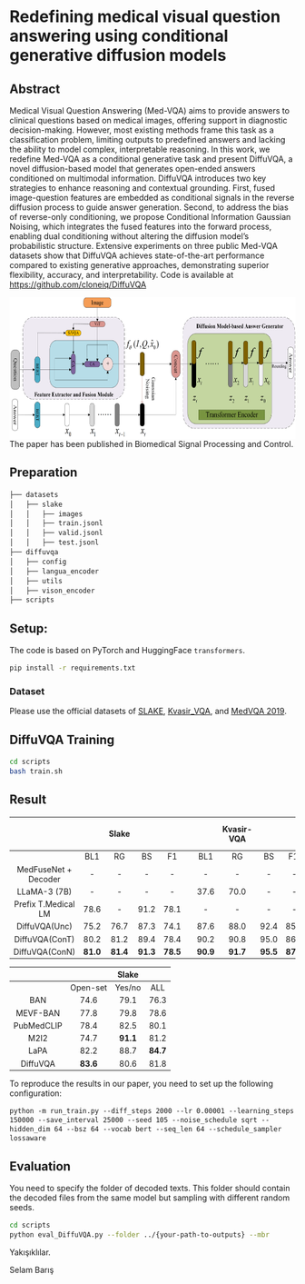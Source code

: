 # **Redefining medical visual question answering using conditional generative diffusion models**
## Abstract
Medical Visual Question Answering (Med-VQA) aims to provide answers to clinical questions based on medical images, offering support in diagnostic decision-making. However, most existing methods frame this task as a classification problem, limiting outputs to predefined answers and lacking the ability to model complex, interpretable reasoning. In this work, we redefine Med-VQA as a conditional generative task and present DiffuVQA, a novel diffusion-based model that generates open-ended answers conditioned on multimodal information. DiffuVQA introduces two key strategies to enhance reasoning and contextual grounding. First, fused image-question features are embedded as conditional signals in the reverse diffusion process to guide answer generation. Second, to address the bias of reverse-only conditioning, we propose Conditional Information Gaussian Noising, which integrates the fused features into the forward process, enabling dual conditioning without altering the diffusion model’s probabilistic structure. Extensive experiments on three public Med-VQA datasets show that DiffuVQA achieves state-of-the-art performance compared to existing generative approaches, demonstrating superior flexibility, accuracy, and interpretability. Code is available at https://github.com/cloneiq/DiffuVQA
<div  align="center">    
<img src="./img/DiffuVQA.png" 
width = "700" height = "250" 
alt="1" align=center />
</div>
The paper has been published in Biomedical Signal Processing and Control.

## Preparation
```bash
├── datasets
│   ├── slake
│   │   ├── images
│   │   ├── train.jsonl	
│   │   ├── valid.jsonl
│   │   ├── test.jsonl
├── diffuvqa
│   ├── config
│   ├── langua_encoder
│   ├── utils
│   ├── vison_encoder
├── scripts
```
## Setup:

The code is based on PyTorch and HuggingFace `transformers`.

```bash
pip install -r requirements.txt 
```

### Dataset

Please use the official datasets of [SLAKE](https://huggingface.co/datasets/BoKelvin/SLAKE), [Kvasir_VQA](https://huggingface.co/datasets/SushantGautam/kvasir-vqa), and [MedVQA 2019](https://huggingface.co/datasets/dineshcr7/MED-VQA-2019).

## DiffuVQA Training

```bash
cd scripts
bash train.sh
```

## Result
|                      |          |  Slake   |          |          |      |          | Kvasir-VQA |          |          |      |          | Med-VQA-2019 |          |          |
| :------------------: | :------: | :------: | :------: | :------: | :--: | :------: | :--------: | :------: | :------: | :--: | :------: | :----------: | :------: | :------: |
|                      |   BL1    |    RG    |    BS    |    F1    |      |   BL1    |     RG     |    BS    |   F1.    |      |   BL1    |      RG      |    BS    |   F1.    |
| MedFuseNet + Decoder |    -     |    -     |    -     |    -     |      |    -     |     -      |    -     |    -     |      |   27.6   |      -       |    -     |   22.9   |
|     LLaMA-3 (7B)     |    -     |    -     |    -     |    -     |      |   37.6   |    70.0    |    -     |    -     |      |    -     |      -       |    -     |    -     |
| Prefix T.Medical LM  |   78.6   |    -     |   91.2   |   78.1   |      |    -     |     -      |    -     |    -     |      |    -     |      -       |    -     |    -     |
|    DiffuVQA(Unc)     |   75.2   |   76.7   |   87.3   |   74.1   |      |   87.6   |    88.0    |   92.4   |   85.1   |      |   50.5   |     50.8     |   73.2   |   47.5   |
|    DiffuVQA(ConT)    |   80.2   |   81.2   |   89.4   |   78.4   |      |   90.2   |    90.8    |   95.0   |   86.7   |      |   54.5   |     55.1     |   75.0   |   52.5   |
|    DiffuVQA(ConN)    | **81.0** | **81.4** | **91.3** | **78.5** |      | **90.9** |  **91.7**  | **95.5** | **87.4** |      | **55.5** |   **56.5**   | **79.2** | **53.1** |

|            |          |  Slake   |          |
| :--------: | :------: | :------: | :------: |
|            | Open-set |  Yes/no  |   ALL    |
|    BAN     |   74.6   |   79.1   |   76.3   |
|  MEVF-BAN  |   77.8   |   79.8   |   78.6   |
| PubMedCLIP |   78.4   |   82.5   |   80.1   |
|    M2I2    |   74.7   | **91.1** |   81.2   |
|    LaPA    |   82.2   |   88.7   | **84.7** |
|  DiffuVQA  | **83.6** |   80.6   |   81.8   |

To reproduce the results  in our paper, you need to set up the following configuration:

```
python -m run_train.py --diff_steps 2000 --lr 0.00001 --learning_steps 150000 --save_interval 25000 --seed 105 --noise_schedule sqrt --hidden_dim 64 --bsz 64 --vocab bert --seq_len 64 --schedule_sampler lossaware
```

## Evaluation

You need to specify the folder of decoded texts. This folder should contain the decoded files from the same model but sampling with different random seeds.

```bash
cd scripts
python eval_DiffuVQA.py --folder ../{your-path-to-outputs} --mbr
```
Yakışıklılar.

Selam Barış